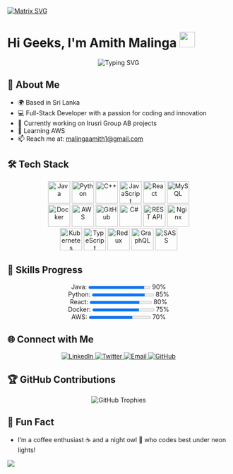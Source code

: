 [![Matrix SVG](https://raw.githubusercontent.com/rodrigograca31/rodrigograca31/master/matrix.svg)](https://www.youtube.com/watch?v=SDkAGkd4NLc)

# Hi Geeks, I'm Amith Malinga <img src="https://media.giphy.com/media/hvRJCLFzcasrR4ia7z/giphy.gif" width="35">

<div align="center">
  <img src="https://readme-typing-svg.herokuapp.com?font=ROBOT&size=25&color=39FF14&background=000000¢er=true&vCenter=true&width=490&lines=%3E+Welcome+to+my+GitHub+profile...!;Full-Stack+Developer;Tech+Enthusiast;Problem+Solver" alt="Typing SVG" />
</div>

## 🚀 About Me
- 🌍 Based in Sri Lanka
- 💻 Full-Stack Developer with a passion for coding and innovation
- 🎯 Currently working on Irusri Group AB projects
- 🌱 Learning AWS
- 📫 Reach me at: malingaamith1@gmail.com

## 🛠️ Tech Stack

<div align="center">
  <img src="https://techstack-generator.vercel.app/java-icon.svg" alt="Java" width="50" height="50" title="Java" />
  <img src="https://techstack-generator.vercel.app/python-icon.svg" alt="Python" width="50" height="50" title="Python" />
  <img src="https://techstack-generator.vercel.app/cpp-icon.svg" alt="C++" width="50" height="50" title="C++" />
  <img src="https://techstack-generator.vercel.app/js-icon.svg" alt="JavaScript" width="50" height="50" title="JavaScript" />
  <img src="https://techstack-generator.vercel.app/react-icon.svg" alt="React" width="50" height="50" title="React" />
  <img src="https://techstack-generator.vercel.app/mysql-icon.svg" alt="MySQL" width="50" height="50" title="MySQL" />
</div>

<div align="center">  
  <img src="https://techstack-generator.vercel.app/docker-icon.svg" alt="Docker" width="50" height="50" title="Docker" />
  <img src="https://techstack-generator.vercel.app/aws-icon.svg" alt="AWS" width="50" height="50" title="AWS" />
  <img src="https://techstack-generator.vercel.app/github-icon.svg" alt="GitHub" width="50" height="50" title="GitHub" />
  <img src="https://techstack-generator.vercel.app/csharp-icon.svg" alt="C#" width="50" height="50" title="C#" />
  <img src="https://techstack-generator.vercel.app/restapi-icon.svg" alt="REST API" width="50" height="50" title="REST API" />
  <img src="https://techstack-generator.vercel.app/nginx-icon.svg" alt="Nginx" width="50" height="50" title="Nginx" />
</div>

<div align="center">
  <img src="https://techstack-generator.vercel.app/kubernetes-icon.svg" alt="Kubernetes" width="50" height="50" title="Kubernetes" />
  <img src="https://techstack-generator.vercel.app/ts-icon.svg" alt="TypeScript" width="50" height="50" title="TypeScript" />
  <img src="https://techstack-generator.vercel.app/redux-icon.svg" alt="Redux" width="50" height="50" title="Redux" />
  <img src="https://techstack-generator.vercel.app/graphql-icon.svg" alt="GraphQL" width="50" height="50" title="GraphQL" />
  <img src="https://techstack-generator.vercel.app/sass-icon.svg" alt="SASS" width="50" height="50" title="SASS" />
</div>

## 🌟 Skills Progress

<div align="center">
  Java: <progress value="90" max="100"></progress> 90%<br>
  Python: <progress value="85" max="100"></progress> 85%<br>
  React: <progress value="80" max="100"></progress> 80%<br>
  Docker: <progress value="75" max="100"></progress> 75%<br>
  AWS: <progress value="70" max="100"></progress> 70%
</div>

## 🌐 Connect with Me

<div align="center">
  <a href="https://linkedin.com/in/[your-linkedin]" target="_blank">
    <img src="https://img.shields.io/badge/LinkedIn-0077B5?style=for-the-badge&logo=linkedin&logoColor=white" alt="LinkedIn" />
  </a>
  <a href="https://twitter.com/[your-twitter]" target="_blank">
    <img src="https://img.shields.io/badge/Twitter-1DA1F2?style=for-the-badge&logo=twitter&logoColor=white" alt="Twitter" />
  </a>
  <a href="mailto:[your-email]" target="_blank">
    <img src="https://img.shields.io/badge/Email-D14836?style=for-the-badge&logo=gmail&logoColor=white" alt="Email" />
  </a>
  <a href="https://github.com/AmithMalinga" target="_blank">
    <img src="https://img.shields.io/badge/GitHub-181717?style=for-the-badge&logo=github&logoColor=white" alt="GitHub" />
  </a>
</div>

## 🏆 GitHub Contributions

<div align="center">
  <img src="https://github-profile-trophy.vercel.app/?username=AmithMalinga&theme=onedark&margin-w=15" alt="GitHub Trophies" />
</div>

## 🎨 Fun Fact
- I’m a coffee enthusiast ☕ and a night owl 🌙 who codes best under neon lights!

<img src="https://user-images.githubusercontent.com/73097560/115834477-dbab4500-a447-11eb-908a-139a6edaec5c.gif">
